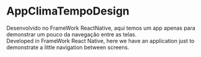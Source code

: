 # AppClimaTempoDesign 
Desenvolvido no FrameWork ReactNative, aqui temos um app apenas para demonstrar um pouco da navegação entre as telas. </br>
Developed in FrameWork React Native, here we have an application just to demonstrate a little navigation between screens.
